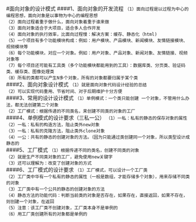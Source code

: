 #面向对象的设计模式
####1、面向对象的开发流程
`（1）面向过程是以过程为中心的编程思想，面向对象是以事物为中心的编程思想`  
`（2）面向过程着重于做什么，面向对象着重于谁来做`  
`（3）面向对象适合于大项目，适合多人合作开发`  
`（4）面向对象的执行效率，比面向过程慢：解决方案：缓存、静态化（html)`  
`（5）一个项目有多个功能模块构成：例如：用户模块、产品模块、新闻模块、友情链接模块、视频模块等`  
`（6）每个功能模块，对应一个对象。例如：用户对象、产品对象、新闻对象、友情链接、视频对象等`  
`（7）每个项目还可能有工具类（多个功能模块都能用到的工具）：数据库类、分页类、验证码类、缓存类、图像处理类`  
`（8）所有的类都可以产生N多个对象，所有的对象都要归属于某个类`  
####2、面向对象设计模式
`（1）就是面向对象代码设计经验的总结`  
`（2）可以实现代码重用、节省时间、对于后期维护十分方便`  
####3、常用的设计设计模式
`（1）单例模式：一个类只能创建 一个对象，不管用什么办法，都无法创建第二个对象`  
`（2）工厂模式：根据传递的不同类名，来创建不同类的对象的工厂`  
####4、单例模式的设计要求（三私一公）
`（1）一私：私有的静态的保存对象的属性`  
`（2）一私：私有的构造方法，阻止类外new对象`  
`（3）一私：私有的克隆方法，阻止类外clone对象`  
`（4）一公：共有的静态的创建对象的方法。（因为只能通过类创建同一个对象，所以类型设计成静态的`  
####5、工厂模式
`（1）根据传递不同的类名，创建不同类的对象`  
`（2）就是生产不同类对象的工厂，避免使用new关键字`  
`（3）还可以理解为：改变了创建对象的方式`  
####6、工厂模式的设计要求
`（1）工厂模式，可以设计一个工厂类`  
`（2）工厂类中华有一个私有的静态的属性（一般是数组，才能存储多个对象），用来存储不同类的对象`  
`（3）工厂类中有一个公共的静态的创建对象的方法`  
`（4）静态方法的功能代码：判断当前类的对象是否存在，如果存在，直接返回，如果不存在，则创建一个对象，在返回`  
`（5）注意：该工厂类不创建对象，工厂类本身不是单例的`  
`（6）用工厂类创建所有的对象都是单例的`  

